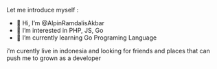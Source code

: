 Let me introduce myself :
- 👋 Hi, I’m @AlpinRamdalisAkbar
- 👀 I’m interested in PHP, JS, Go
- 🌱 I’m currently learning Go Programing Language

i'm curently live in indonesia and looking for friends and places that can push me to grown as a developer
<!---
AlpinRamdalisAkbar/AlpinRamdalisAkbar is a ✨ special ✨ repository because its `README.md` (this file) appears on your GitHub profile.
You can click the Preview link to take a look at your changes.
--->
